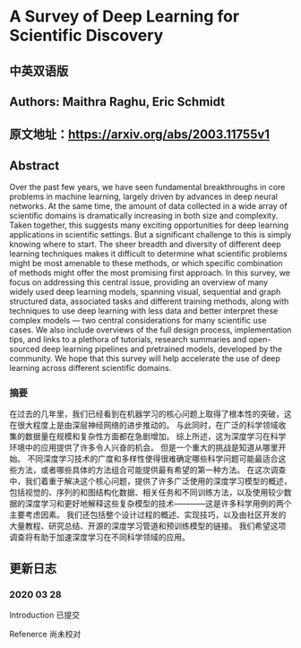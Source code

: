 # A Survey of Deep Learning for Scientific Discovery
## 中英双语版
## Authors: Maithra Raghu, Eric Schmidt
## 原文地址：https://arxiv.org/abs/2003.11755v1

## Abstract
Over the past few years, we have seen fundamental breakthroughs in core problems in machine learning, largely driven by advances in deep neural networks. 
At the same time, the amount of data collected in a wide array of scientific domains is dramatically increasing in both size and complexity. 
Taken together, this suggests many exciting opportunities for deep learning applications in scientific settings. 
But a significant challenge to this is simply knowing where to start. 
The sheer breadth and diversity of different deep learning techniques makes it difficult to determine what scientific problems might be most amenable to these methods, or which specific combination of methods might offer the most promising first approach.
In this survey, we focus on addressing this central issue, providing an overview of many widely used deep learning models, spanning visual, sequential and graph structured data, associated tasks and different training methods, along with techniques to use deep learning with less data and better interpret these complex models — two central considerations for many scientific use cases. 
We also include overviews of the full design process, implementation tips, and links to a plethora of tutorials, research summaries and open-sourced deep learning pipelines and pretrained models, developed by the community. 
We hope that this survey will help accelerate the use of deep learning across different scientific domains.

### 摘要
在过去的几年里，我们已经看到在机器学习的核心问题上取得了根本性的突破，这在很大程度上是由深层神经网络的进步推动的。
与此同时，在广泛的科学领域收集的数据量在规模和复杂性方面都在急剧增加。
综上所述，这为深度学习在科学环境中的应用提供了许多令人兴奋的机会。
但是一个重大的挑战是知道从哪里开始。
不同深度学习技术的广度和多样性使得很难确定哪些科学问题可能最适合这些方法，或者哪些具体的方法组合可能提供最有希望的第一种方法。
在这次调查中，我们着重于解决这个核心问题，提供了许多广泛使用的深度学习模型的概述，包括视觉的、序列的和图结构化数据、相关任务和不同训练方法，以及使用较少数据的深度学习和更好地解释这些复杂模型的技术————这是许多科学用例的两个主要考虑因素。
我们还包括整个设计过程的概述、实现技巧，以及由社区开发的大量教程、研究总结、开源的深度学习管道和预训练模型的链接。 
我们希望这项调查将有助于加速深度学习在不同科学领域的应用。

## 更新日志
### 2020 03 28

Introduction 已提交

Refenerce 尚未校对
